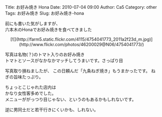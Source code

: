 Title: お好み焼き Hona 
Date: 2010-07-04 09:00
Author: Ca5
Category: other
Tags: お好み焼き
Slug: お好み焼き-hona

前にも書いた気がしますが、  
六本木のHonaでお好み焼きを食べてきました

<p>
<center>
[![](http://farm5.static.flickr.com/4115/4754041773_2011a2f23d_m.jpg)](http://www.flickr.com/photos/46200029@N06/4754041773/)

</center>
  
写真は名物(？)のトマト入りのお好み焼き  
トマトとソースがなかなかマッチしてうまいです。さっぱり目

</p>
写真取り損ねましたが、  
この日頼んだ「九条ねぎ焼き」もうまかったです。  
ねぎの旨味たっぷり。

ちょっとこじゃれた店内は  
かなり女性客多めでした。  
メニューががっつり目じゃない、というのもあるかもしれないです。

逆に男同士だと若干行きにくいかも、しれない。
